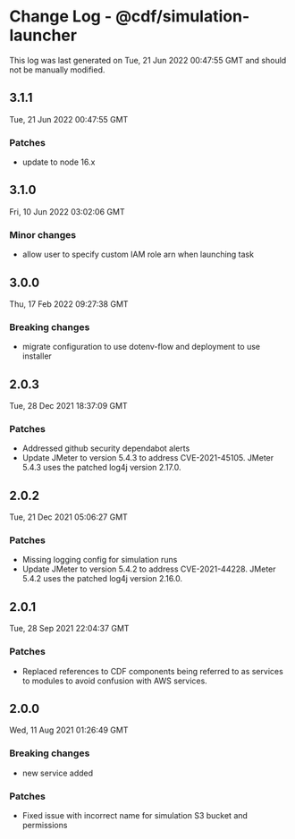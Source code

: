 # Change Log - @cdf/simulation-launcher

This log was last generated on Tue, 21 Jun 2022 00:47:55 GMT and should not be manually modified.

## 3.1.1

Tue, 21 Jun 2022 00:47:55 GMT

### Patches

- update to node 16.x

## 3.1.0

Fri, 10 Jun 2022 03:02:06 GMT

### Minor changes

- allow user to specify custom IAM role arn when launching task

## 3.0.0

Thu, 17 Feb 2022 09:27:38 GMT

### Breaking changes

- migrate configuration to use dotenv-flow and deployment to use installer

## 2.0.3

Tue, 28 Dec 2021 18:37:09 GMT

### Patches

- Addressed github security dependabot alerts
- Update JMeter to version 5.4.3 to address CVE-2021-45105. JMeter 5.4.3 uses the patched log4j version 2.17.0.

## 2.0.2

Tue, 21 Dec 2021 05:06:27 GMT

### Patches

- Missing logging config for simulation runs
- Update JMeter to version 5.4.2 to address CVE-2021-44228. JMeter 5.4.2 uses the patched log4j version 2.16.0.

## 2.0.1

Tue, 28 Sep 2021 22:04:37 GMT

### Patches

- Replaced references to CDF components being referred to as services to modules to avoid confusion with AWS services.

## 2.0.0

Wed, 11 Aug 2021 01:26:49 GMT

### Breaking changes

- new service added

### Patches

- Fixed issue with incorrect name for simulation S3 bucket and permissions
